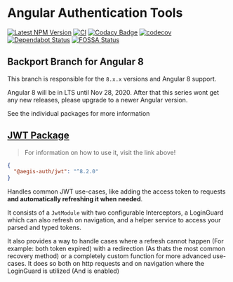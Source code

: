 # Angular Authentication Tools

<!-- markdownlint-disable MD013 -->

[![Latest NPM Version](https://img.shields.io/npm/v/@aegis-auth/jwt/latest)](https://www.npmjs.com/package/@aegis-auth/jwt) [![CI](https://github.com/AlexAegis/auth/workflows/CI/badge.svg)](https://github.com/AlexAegis/auth/actions?query=workflow%3ALint) [![Codacy Badge](https://app.codacy.com/project/badge/Grade/2b1db44e2d0348f4b81e320cdcb120f8)](https://www.codacy.com/manual/AlexAegis/auth?utm_source=github.com&utm_medium=referral&utm_content=AlexAegis/auth&utm_campaign=Badge_Grade) [![codecov](https://codecov.io/gh/AlexAegis/auth/branch/staging/graph/badge.svg)](https://codecov.io/gh/AlexAegis/auth) [![Dependabot Status](https://api.dependabot.com/badges/status?host=github&repo=AlexAegis/auth)](https://dependabot.com) [![FOSSA Status](https://app.fossa.com/api/projects/git%2Bgithub.com%2FAlexAegis%2Fauth.svg?type=shield)](https://app.fossa.com/projects/git%2Bgithub.com%2FAlexAegis%2Fauth?ref=badge_shield)

<!-- markdownlint-enable MD013 -->

## Backport Branch for Angular 8

This branch is responsible for the `8.x.x` versions and Angular 8 support.

Angular 8 will be in LTS until Nov 28, 2020. After that this series wont get
any new releases, please upgrade to a newer Angular version.

See the individual packages for more information

## [JWT Package](./libs/jwt)

> For information on how to use it, visit the link above!

```json
{
  "@aegis-auth/jwt": "^8.2.0"
}
```

Handles common JWT use-cases, like adding the access token to
requests **and automatically refreshing it when needed**.

It consists of a `JwtModule` with two configurable Interceptors, a
LoginGuard which can also refresh on navigation, and a helper
service to access your parsed and typed tokens.

It also provides a way to handle cases where a refresh cannot happen
(For example: both token expired) with a redirection (As thats the most
common recovery method) or a completely custom function for more advanced
use-cases. It does so both on http requests and on navigation where the
LoginGuard is utilized (And is enabled)
